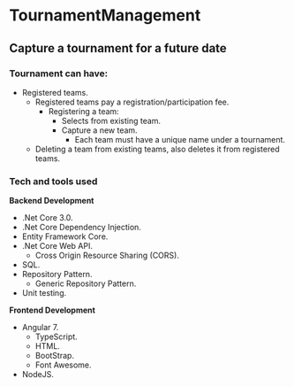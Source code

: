 # TournamentManagement

## Capture a tournament for a future date

### Tournament can have:

- Registered teams.
  - Registered teams pay a registration/participation fee.
    - Registering a team:
      - Selects from existing team.
      - Capture a new team.
        - Each team must have a unique name under a tournament.
  - Deleting a team from existing teams, also deletes it from registered teams.

### Tech and tools used

**Backend Development**

- .Net Core 3.0.
- .Net Core Dependency Injection.
- Entity Framework Core.
- .Net Core Web API.
  - Cross Origin Resource Sharing (CORS).
- SQL.
- Repository Pattern.
  - Generic Repository Pattern.
- Unit testing.

**Frontend Development**

- Angular 7.
  - TypeScript.
  - HTML.
  - BootStrap.
  - Font Awesome.
- NodeJS.
